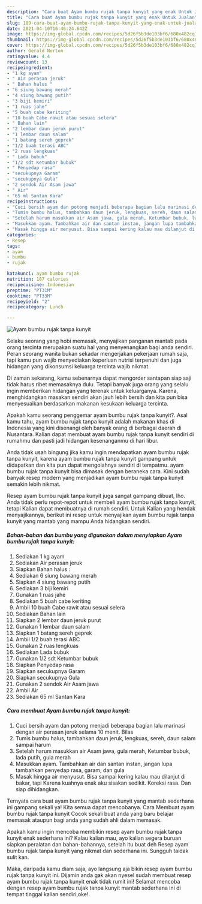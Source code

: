 ```yaml
---
description: "Cara buat Ayam bumbu rujak tanpa kunyit yang enak Untuk Jualan"
title: "Cara buat Ayam bumbu rujak tanpa kunyit yang enak Untuk Jualan"
slug: 189-cara-buat-ayam-bumbu-rujak-tanpa-kunyit-yang-enak-untuk-jualan
date: 2021-04-10T16:46:24.642Z
image: https://img-global.cpcdn.com/recipes/5d26f5b3de103bf6/680x482cq70/ayam-bumbu-rujak-tanpa-kunyit-foto-resep-utama.jpg
thumbnail: https://img-global.cpcdn.com/recipes/5d26f5b3de103bf6/680x482cq70/ayam-bumbu-rujak-tanpa-kunyit-foto-resep-utama.jpg
cover: https://img-global.cpcdn.com/recipes/5d26f5b3de103bf6/680x482cq70/ayam-bumbu-rujak-tanpa-kunyit-foto-resep-utama.jpg
author: Gerald Norton
ratingvalue: 4.4
reviewcount: 13
recipeingredient:
- "1 kg ayam"
- " Air perasan jeruk"
- " Bahan halus "
- "6 siung bawang merah"
- "4 siung bawang putih"
- "3 biji kemiri"
- "1 ruas jahe"
- "5 buah cabe keriting"
- "10 buah Cabe rawit atau sesuai selera"
- " Bahan lain"
- "2 lembar daun jeruk purut"
- "1 lembar daun salam"
- "1 batang sereh geprek"
- "1/2 buah terasi ABC"
- "2 ruas lengkuas"
- " Lada bubuk"
- "1/2 sdt Ketumbar bubuk"
- " Penyedap rasa"
- "secukupnya Garam"
- "secukupnya Gula"
- "2 sendok Air Asam jawa"
- " Air"
- "65 ml Santan Kara"
recipeinstructions:
- "Cuci bersih ayam dan potong menjadi beberapa bagian lalu marinasi dengan air perasan jeruk selama 10 menit. Bilas"
- "Tumis bumbu halus, tambahkan daun jeruk, lengkuas, sereh, daun salam sampai harum"
- "Setelah harum masukkan air Asam jawa, gula merah, Ketumbar bubuk, lada putih, gula merah"
- "Masukkan ayam. Tambahkan air dan santan instan, jangan lupa tambahkan penyedap rasa, garam, dan gula"
- "Masak hingga air menyusut. Bisa sampai kering kalau mau dilanjut di bakar, tapi Karena kuahnya enak aku sisakan sedikit. Koreksi rasa. Dan siap dihidangkan."
categories:
- Resep
tags:
- ayam
- bumbu
- rujak

katakunci: ayam bumbu rujak 
nutrition: 187 calories
recipecuisine: Indonesian
preptime: "PT31M"
cooktime: "PT33M"
recipeyield: "2"
recipecategory: Lunch

---
```



![Ayam bumbu rujak tanpa kunyit](https://img-global.cpcdn.com/recipes/5d26f5b3de103bf6/680x482cq70/ayam-bumbu-rujak-tanpa-kunyit-foto-resep-utama.jpg)

Selaku seorang yang hobi memasak, menyajikan panganan mantab pada orang tercinta merupakan suatu hal yang menyenangkan bagi anda sendiri. Peran seorang  wanita bukan sekadar mengerjakan pekerjaan rumah saja, tapi kamu pun wajib menyediakan keperluan nutrisi terpenuhi dan juga hidangan yang dikonsumsi keluarga tercinta wajib nikmat.

Di zaman  sekarang, kamu sebenarnya dapat mengorder santapan siap saji tidak harus ribet memasaknya dulu. Tetapi banyak juga orang yang selalu ingin memberikan hidangan yang terenak untuk keluarganya. Karena, menghidangkan masakan sendiri akan jauh lebih bersih dan kita pun bisa menyesuaikan berdasarkan makanan kesukaan keluarga tercinta. 



Apakah kamu seorang penggemar ayam bumbu rujak tanpa kunyit?. Asal kamu tahu, ayam bumbu rujak tanpa kunyit adalah makanan khas di Indonesia yang kini disenangi oleh banyak orang di berbagai daerah di Nusantara. Kalian dapat membuat ayam bumbu rujak tanpa kunyit sendiri di rumahmu dan pasti jadi hidangan kesenanganmu di hari libur.

Anda tidak usah bingung jika kamu ingin mendapatkan ayam bumbu rujak tanpa kunyit, karena ayam bumbu rujak tanpa kunyit gampang untuk didapatkan dan kita pun dapat mengolahnya sendiri di tempatmu. ayam bumbu rujak tanpa kunyit bisa dimasak dengan beraneka cara. Kini sudah banyak resep modern yang menjadikan ayam bumbu rujak tanpa kunyit semakin lebih nikmat.

Resep ayam bumbu rujak tanpa kunyit juga sangat gampang dibuat, lho. Anda tidak perlu repot-repot untuk membeli ayam bumbu rujak tanpa kunyit, tetapi Kalian dapat membuatnya di rumah sendiri. Untuk Kalian yang hendak menyajikannya, berikut ini resep untuk menyajikan ayam bumbu rujak tanpa kunyit yang mantab yang mampu Anda hidangkan sendiri.

<!--inarticleads1-->

##### Bahan-bahan dan bumbu yang digunakan dalam menyiapkan Ayam bumbu rujak tanpa kunyit:

1. Sediakan 1 kg ayam
1. Sediakan  Air perasan jeruk
1. Siapkan  Bahan halus :
1. Sediakan 6 siung bawang merah
1. Siapkan 4 siung bawang putih
1. Sediakan 3 biji kemiri
1. Gunakan 1 ruas jahe
1. Sediakan 5 buah cabe keriting
1. Ambil 10 buah Cabe rawit atau sesuai selera
1. Sediakan  Bahan lain
1. Siapkan 2 lembar daun jeruk purut
1. Gunakan 1 lembar daun salam
1. Siapkan 1 batang sereh geprek
1. Ambil 1/2 buah terasi ABC
1. Gunakan 2 ruas lengkuas
1. Sediakan  Lada bubuk
1. Gunakan 1/2 sdt Ketumbar bubuk
1. Siapkan  Penyedap rasa
1. Siapkan secukupnya Garam
1. Siapkan secukupnya Gula
1. Gunakan 2 sendok Air Asam jawa
1. Ambil  Air
1. Sediakan 65 ml Santan Kara




<!--inarticleads2-->

##### Cara membuat Ayam bumbu rujak tanpa kunyit:

1. Cuci bersih ayam dan potong menjadi beberapa bagian lalu marinasi dengan air perasan jeruk selama 10 menit. Bilas
1. Tumis bumbu halus, tambahkan daun jeruk, lengkuas, sereh, daun salam sampai harum
1. Setelah harum masukkan air Asam jawa, gula merah, Ketumbar bubuk, lada putih, gula merah
1. Masukkan ayam. Tambahkan air dan santan instan, jangan lupa tambahkan penyedap rasa, garam, dan gula
1. Masak hingga air menyusut. Bisa sampai kering kalau mau dilanjut di bakar, tapi Karena kuahnya enak aku sisakan sedikit. Koreksi rasa. Dan siap dihidangkan.




Ternyata cara buat ayam bumbu rujak tanpa kunyit yang mantab sederhana ini gampang sekali ya! Kita semua dapat mencobanya. Cara Membuat ayam bumbu rujak tanpa kunyit Cocok sekali buat anda yang baru belajar memasak ataupun bagi anda yang sudah ahli dalam memasak.

Apakah kamu ingin mencoba membikin resep ayam bumbu rujak tanpa kunyit enak sederhana ini? Kalau kalian mau, ayo kalian segera buruan siapkan peralatan dan bahan-bahannya, setelah itu buat deh Resep ayam bumbu rujak tanpa kunyit yang nikmat dan sederhana ini. Sungguh taidak sulit kan. 

Maka, daripada kamu diam saja, ayo langsung aja bikin resep ayam bumbu rujak tanpa kunyit ini. Dijamin anda gak akan nyesel sudah membuat resep ayam bumbu rujak tanpa kunyit enak tidak rumit ini! Selamat mencoba dengan resep ayam bumbu rujak tanpa kunyit mantab sederhana ini di tempat tinggal kalian sendiri,oke!.

